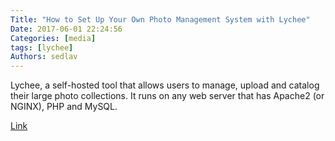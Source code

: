 ```yaml
---
Title: "How to Set Up Your Own Photo Management System with Lychee"
Date: 2017-06-01 22:24:56
Categories: [media]
tags: [lychee]
Authors: sedlav
---
```


Lychee, a self-hosted tool that allows users to manage, upload and catalog their large photo collections. It runs on any web server that has Apache2 (or NGINX), PHP and MySQL.

[Link](https://www.maketecheasier.com/set-up-linux-photo-management-system-with-lychee/)
